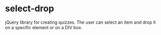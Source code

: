 # select-drop
jQuery library for creating quizzes. The user can select an item and drop it on a specific element or on a DIV box.
